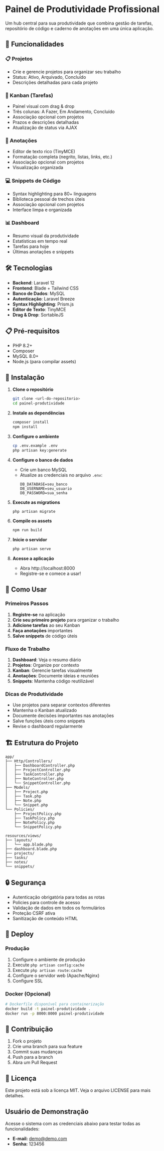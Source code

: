 # Painel de Produtividade Profissional

Um hub central para sua produtividade que combina gestão de tarefas, repositório de código e caderno de anotações em uma única aplicação.

## 🚀 Funcionalidades

### 📋 Projetos

-   Crie e gerencie projetos para organizar seu trabalho
-   Status: Ativo, Arquivado, Concluído
-   Descrições detalhadas para cada projeto

### 📝 Kanban (Tarefas)

-   Painel visual com drag & drop
-   Três colunas: A Fazer, Em Andamento, Concluído
-   Associação opcional com projetos
-   Prazos e descrições detalhadas
-   Atualização de status via AJAX

### 📖 Anotações

-   Editor de texto rico (TinyMCE)
-   Formatação completa (negrito, listas, links, etc.)
-   Associação opcional com projetos
-   Visualização organizada

### 💻 Snippets de Código

-   Syntax highlighting para 80+ linguagens
-   Biblioteca pessoal de trechos úteis
-   Associação opcional com projetos
-   Interface limpa e organizada

### 📊 Dashboard

-   Resumo visual da produtividade
-   Estatísticas em tempo real
-   Tarefas para hoje
-   Últimas anotações e snippets

## 🛠️ Tecnologias

-   **Backend**: Laravel 12
-   **Frontend**: Blade + Tailwind CSS
-   **Banco de Dados**: MySQL
-   **Autenticação**: Laravel Breeze
-   **Syntax Highlighting**: Prism.js
-   **Editor de Texto**: TinyMCE
-   **Drag & Drop**: SortableJS

## 📋 Pré-requisitos

-   PHP 8.2+
-   Composer
-   MySQL 8.0+
-   Node.js (para compilar assets)

## 🔧 Instalação

1. **Clone o repositório**

    ```bash
    git clone <url-do-repositorio>
    cd painel-produtividade
    ```

2. **Instale as dependências**

    ```bash
    composer install
    npm install
    ```

3. **Configure o ambiente**

    ```bash
    cp .env.example .env
    php artisan key:generate
    ```

4. **Configure o banco de dados**

    - Crie um banco MySQL
    - Atualize as credenciais no arquivo `.env`:
        ```env
        DB_DATABASE=seu_banco
        DB_USERNAME=seu_usuario
        DB_PASSWORD=sua_senha
        ```

5. **Execute as migrations**

    ```bash
    php artisan migrate
    ```

6. **Compile os assets**

    ```bash
    npm run build
    ```

7. **Inicie o servidor**

    ```bash
    php artisan serve
    ```

8. **Acesse a aplicação**
    - Abra http://localhost:8000
    - Registre-se e comece a usar!

## 🎯 Como Usar

### Primeiros Passos

1. **Registre-se** na aplicação
2. **Crie seu primeiro projeto** para organizar o trabalho
3. **Adicione tarefas** ao seu Kanban
4. **Faça anotações** importantes
5. **Salve snippets** de código úteis

### Fluxo de Trabalho

1. **Dashboard**: Veja o resumo diário
2. **Projetos**: Organize por contexto
3. **Kanban**: Gerencie tarefas visualmente
4. **Anotações**: Documente ideias e reuniões
5. **Snippets**: Mantenha código reutilizável

### Dicas de Produtividade

-   Use projetos para separar contextos diferentes
-   Mantenha o Kanban atualizado
-   Documente decisões importantes nas anotações
-   Salve funções úteis como snippets
-   Revise o dashboard regularmente

## 🏗️ Estrutura do Projeto

```
app/
├── Http/Controllers/
│   ├── DashboardController.php
│   ├── ProjectController.php
│   ├── TaskController.php
│   ├── NoteController.php
│   └── SnippetController.php
├── Models/
│   ├── Project.php
│   ├── Task.php
│   ├── Note.php
│   └── Snippet.php
└── Policies/
    ├── ProjectPolicy.php
    ├── TaskPolicy.php
    ├── NotePolicy.php
    └── SnippetPolicy.php

resources/views/
├── layouts/
│   └── app.blade.php
├── dashboard.blade.php
├── projects/
├── tasks/
├── notes/
└── snippets/
```

## 🔒 Segurança

-   Autenticação obrigatória para todas as rotas
-   Policies para controle de acesso
-   Validação de dados em todos os formulários
-   Proteção CSRF ativa
-   Sanitização de conteúdo HTML

## 🚀 Deploy

### Produção

1. Configure o ambiente de produção
2. Execute `php artisan config:cache`
3. Execute `php artisan route:cache`
4. Configure o servidor web (Apache/Nginx)
5. Configure SSL

### Docker (Opcional)

```bash
# Dockerfile disponível para containerização
docker build -t painel-produtividade .
docker run -p 8000:8000 painel-produtividade
```

## 🤝 Contribuição

1. Fork o projeto
2. Crie uma branch para sua feature
3. Commit suas mudanças
4. Push para a branch
5. Abra um Pull Request

## 📝 Licença

Este projeto está sob a licença MIT. Veja o arquivo LICENSE para mais detalhes.

## Usuário de Demonstração

Acesse o sistema com as credenciais abaixo para testar todas as funcionalidades:

-   **E-mail:** demo@demo.com
-   **Senha:** 123456

